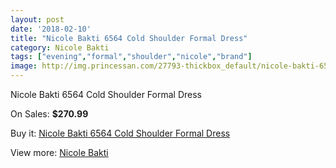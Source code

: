 ```yaml
---
layout: post
date: '2018-02-10'
title: "Nicole Bakti 6564 Cold Shoulder Formal Dress"
category: Nicole Bakti
tags: ["evening","formal","shoulder","nicole","brand"]
image: http://img.princessan.com/27793-thickbox_default/nicole-bakti-6564-cold-shoulder-formal-dress.jpg
---
```

Nicole Bakti 6564 Cold Shoulder Formal Dress

On Sales: **$270.99**
<a href="https://www.princessan.com/en/nicole-bakti/12648-nicole-bakti-6564-cold-shoulder-formal-dress.html"><amp-img layout="responsive" width="600" height="600" src="//img.princessan.com/27793-thickbox_default/nicole-bakti-6564-cold-shoulder-formal-dress.jpg" alt="Nicole Bakti 6564 Cold Shoulder Formal Dress 0" /></a>

Buy it: [Nicole Bakti 6564 Cold Shoulder Formal Dress](https://www.princessan.com/en/nicole-bakti/12648-nicole-bakti-6564-cold-shoulder-formal-dress.html "Nicole Bakti 6564 Cold Shoulder Formal Dress")

View more: [Nicole Bakti](https://www.princessan.com/en/48-nicole-bakti "Nicole Bakti")
